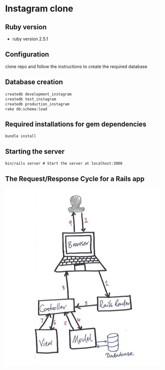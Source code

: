# Instagram clone

## Ruby version
* ruby version 2.5.1

## Configuration
clone repo and follow the instructions to create the required database

## Database creation
```
createdb development_instagram
createdb test_instagram
createdb production_instagram
rake db:schema:load

```
## Required installations for gem dependencies
```
bundle install

```
## Starting the server
```
bin/rails server # Start the server at localhost:3000

```

## The Request/Response Cycle for a Rails app
![](app/assets/images/request_response_cycle.jpg)
